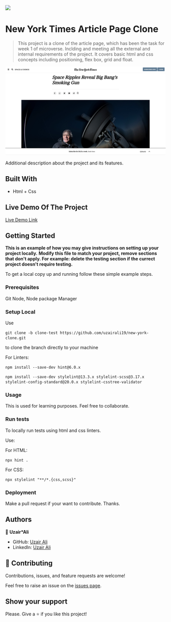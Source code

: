 ![](https://img.shields.io/badge/Microverse-blueviolet)

# New York Times Article Page Clone

> This project is a clone of the article page, which has been the task for week 1 of microverse. Inclding and meeting all the external and internal requirements of the project. It covers basic html and css concepts including positioning, flex box, grid and float.

![screenshot](./screenshot.png)

Additional description about the project and its features.

## Built With

- Html + Css

## Live Demo Of The Project

[Live Demo Link](https://uzairali19.github.io/new-york-clone/)


## Getting Started

**This is an example of how you may give instructions on setting up your project locally.**
**Modify this file to match your project, remove sections that don't apply. For example: delete the testing section if the currect project doesn't require testing.**


To get a local copy up and running follow these simple example steps.

### Prerequisites

Git
Node, Node package Manager

### Setup Local

Use 

```
git clone -b clone-test https://github.com/uzairali19/new-york-clone.git
```
to clone the branch directly to your machine

For Linters:

```
npm install --save-dev hint@6.0.x
```

```
npm install --save-dev stylelint@13.3.x stylelint-scss@3.17.x stylelint-config-standard@20.0.x stylelint-csstree-validator
```
### Usage

This is used for learning purposes. Feel free to collaborate.

### Run tests

To locally run tests using html and css linters.

Use:

For HTML:
```
npx hint .
```

For CSS:
```
npx stylelint "**/*.{css,scss}" 
```
### Deployment

Make a pull request if your want to contribute. Thanks.

## Authors

👤 **Uzair*Ali**

- GitHub: [Uzair Ali](https://github.com/uzairali19)
- LinkedIn: [Uzair Ali](https://www.linkedin.com/in/uzair-ali-964187166/)

## 🤝 Contributing

Contributions, issues, and feature requests are welcome!

Feel free to raise an issue on the [issues page](https://github.com/uzairali19/new-york-clone/issues).

## Show your support

Please. Give a ⭐️ if you like this project!